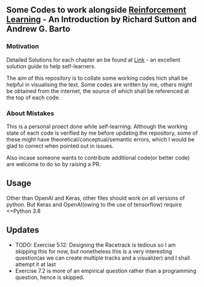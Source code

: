 ## Some Codes to work alongside [Reinforcement Learning](https://www.amazon.co.jp/exec/obidos/ASIN/0262039249/hatena-blog-22/) - An Introduction by Richard Sutton and Andrew G. Barto

### Motivation
Detailed Solutions for each chapter an be found at [Link](https://github.com/LyWangPX/Reinforcement-Learning-2nd-Edition-by-Sutton-Exercise-Solutions) - an excellent solution guide to help self-learners.

The aim of this repository is to collate some working codes hich shall be helpful in visualising the text.
Some codes are written by me, others might be obtained from the internet, the source of which shall be referenced at the top of each code.

### About Mistakes
This is a personal proect done while self-learning. Although the working state of each code is verified by me before updating the repository, some of these might have theoretical/conceptual/semantic errors, which I would be glad to correct when pointed out in issues.

Also incase someone wants to contribute additional code(or better code) are welcome to do so by raising a PR.

## Usage
Other than OpenAI and Keras, other files should work on all versions of python. But Keras and OpenAI(owing to the use of tensorflow) require <=Python 3.8

## Updates
- TODO: Exercise 5.12: Designing the Racetrack is tedious so I am skipping this for now, but nonetheless this is a very interesting question(as we can create multiple tracks and a visualizer) and I shall attempt it at last
- Exercise 7.2 is more of an empirical question rather than a programming question, hence is skipped.